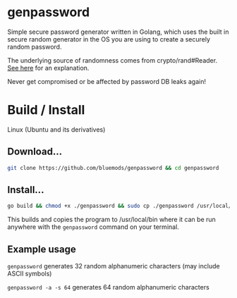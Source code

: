 # genpassword

Simple secure password generator written in Golang, which uses the built in secure random generator in the OS you are using to create a securely random password.

The underlying source of randomness comes from crypto/rand#Reader. [See here](https://pkg.go.dev/crypto/rand#pkg-variables) for an explanation.

Never get compromised or be affected by password DB leaks again!

# Build / Install

Linux (Ubuntu and its derivatives)

## Download...

```bash
git clone https://github.com/bluemods/genpassword && cd genpassword
```

## Install...

```bash
go build && chmod +x ./genpassword && sudo cp ./genpassword /usr/local/bin && source ~/.bashrc
```

This builds and copies the program to /usr/local/bin where it can be run anywhere with the `genpassword` command on your terminal.

## Example usage

`genpassword` generates 32 random alphanumeric characters (may include ASCII symbols)

`genpassword -a -s 64` generates 64 random alphanumeric characters 
